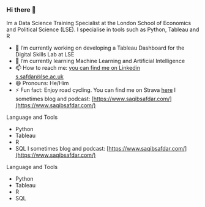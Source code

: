 ### Hi there 👋

Im a Data Science Training Specialist at the London School of Economics and Political Science (LSE). I specialise in tools such as Python, Tableau and R

- 🔭 I’m currently working on developing a Tableau Dashboard for the Digital Skills Lab at LSE
- 🌱 I’m currently learning Machine Learning and Artificial Intelligence 
- 📫 How to reach me: [you can find me on Linkedin](https://www.linkedin.com/in/saqib-safdar/)  
s.safdar@lse.ac.uk
- 😄 Pronouns: He/Him
- ⚡ Fun fact: Enjoy road cycling. You can find me on Strava [here](https://www.strava.com/athletes/9438505)
I sometimes blog and podcast: [https://www.saqibsafdar.com/](https://www.saqibsafdar.com/)

Language and Tools

- Python
- Tableau
- R
- SQL
                I sometimes blog and podcast: [https://www.saqibsafdar.com/](https://www.saqibsafdar.com/)

Language and Tools

 - Python
 - Tableau
 - R
 - SQL









